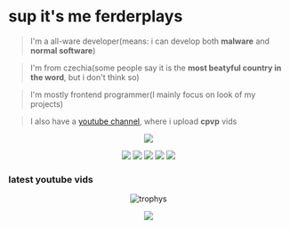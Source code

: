 # sup it's me ferderplays
> I'm a all-ware developer(means: i can develop both **malware** and **normal software**)

> I'm from czechia(some people say it is the **most beatyful country in the word**, but i don't think so)

> I'm mostly frontend programmer(I mainly focus on look of my projects)

> I also have a <a href="https://www.youtube.com/channel/UCyJ-aUAFKrNII2I9m3KNXrw">youtube channel</a>, where i upload **cpvp** vids
<p align="center">
    <img src="https://komarev.com/ghpvc/?username=FERDdeveloper&color=success&style=for-the-badge" />
</p>

<p align="center">
 <img src="https://discord.c99.nl/widget/theme-3/1109549669962502144.png" />
 <img src="https://github-readme-stats.vercel.app/api?username=ferderplays&theme=dark" />
 <img src="https://github-readme-stats.vercel.app/api/top-langs/?username=ferderplays&langs_count=8&&hide_title=true&hide_border=true&layout=compact&theme=dark" />
 <img src="https://activity-graph.herokuapp.com/graph?username=ferderplays&theme=gruvbox" />
 <a href="https://ferderplaysnet.ferder.repl.co/" >
  <img src="https://shields.io/badge/age-16-gold?style=for-the-badge"/>
 </a>
</p>

### latest youtube vids
<!-- Youtube vids:start -->
<!-- Youtube vids:end -->
<p align="center">
 <img src="https://github-profile-trophy.vercel.app/?username=ferderplays&theme=nord&margin-w=15&margin-h=15&column=8" alt="trophys" />
</p>

<p align="center">
 <img src="https://readme-jokes.vercel.app/api">
</p>
